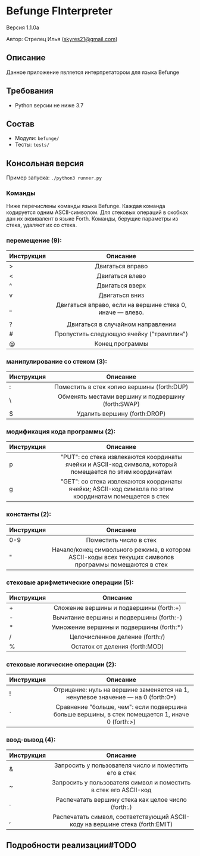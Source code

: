 # Befunge FInterpreter
Версия 1.1.0a

Автор: Стрелец Илья (skyres21@gmail.com)
## Описание
Данное приложение является интерпретатором для языка Befunge


## Требования
* Python версии не ниже 3.7


## Состав
* Модули: `befunge/`
* Тесты: `tests/`

## Консольная версия
Пример запуска: `./python3 runner.py`

### Команды
Ниже перечислены команды языка Befunge. Каждая команда кодируется одним ASCII-символом. Для стековых операций в скобках дан их эквивалент в языке Forth. Команды, берущие параметры из стека, удаляют их со стека. 

### перемещение (9):

| Инструкция | Описание  |
| ------------------------------- |:---:|
| \> | Двигаться вправо |
| < | Двигаться влево |
| ^ | Двигаться вверх |
| v | Двигаться вниз |
| _ | Двигаться вправо, если на вершине стека 0, иначе — влево. |
| | | Двигаться вниз, если на вершине стека 0, иначе — вверх. |
| ? | Двигаться в случайном направлении |
| \# | Пропустить следующую ячейку ("трамплин") |
| @ | Конец программы |

### манипулирование со стеком (3):

| Инструкция | Описание  |
| ------------------------------- |:---:|
| : | Поместить в стек копию вершины (forth:DUP) |
| \ | Обменять местами вершину и подвершину (forth:SWAP) |
| $ | Удалить вершину (forth:DROP) |

### модификация кода программы (2):

| Инструкция | Описание  |
| ------------------------------- |:---:|
| p | "PUT": со стека извлекаются координаты ячейки и ASCII-код символа, который помещается по этим координатам |
| g | "GET": со стека извлекаются координаты ячейки; ASCII-код символа по этим координатам помещается в стек |

### константы (2):

| Инструкция | Описание  |
| ------------------------------- |:---:|
| 0-9 | Поместить число в стек|
| " | Начало/конец символьного режима, в котором ASCII-коды всех текущих символов программы помещаются в стек |

### стековые арифметические операции (5):

| Инструкция | Описание  |
| ------------------------------- |:---:|
| \+ | Сложение вершины и подвершины (forth:+) |
| \- | Вычитание вершины и подвершины (forth:-) |
| \* | Умножение вершины и подвершины (forth:*) |
| / | Целочисленное деление (forth:/) |
| % | Остаток от деления (forth:MOD) |

### стековые логические операции (2):

| Инструкция | Описание  |
| ------------------------------- |:---:|
| ! |	Отрицание: нуль на вершине заменяется на 1, ненулевое значение — на 0 (forth:0=) |
| ` |	Сравнение "больше, чем": если подвершина больше вершины, в стек помещается 1, иначе 0 (forth:>) |

### ввод-вывод (4):

| Инструкция | Описание  |
| ------------------------------- |:---:|
| & |	Запросить у пользователя число и поместить его в стек |
| ~ |	Запросить у пользователя символ и поместить в стек его ASCII-код |
| . |	Распечатать вершину стека как целое число (forth:.) |
| , |	Распечатать символ, соответствующий ASCII-коду на вершине стека (forth:EMIT) |


## Подробности реализации#TODO





